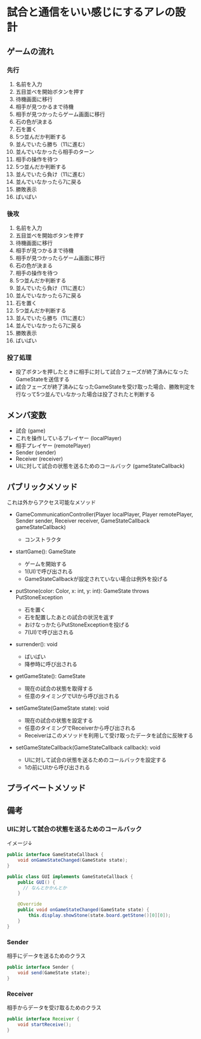 # 試合と通信をいい感じにするアレの設計

## ゲームの流れ

### 先行

1. 名前を入力
2. 五目並べを開始ボタンを押す
3. 待機画面に移行
4. 相手が見つかるまで待機
5. 相手が見つかったらゲーム画面に移行
6. 石の色が決まる
7. 石を置く
8. 5つ並んだか判断する
  1. 並んでいたら勝ち（11に進む）
  2. 並んでいなかったら相手のターン
9. 相手の操作を待つ
10. 5つ並んだか判断する
  1. 並んでいたら負け（11に進む）
  2. 並んでいなかったら7に戻る
11. 勝敗表示
12. ばいばい

### 後攻

1. 名前を入力
2. 五目並べを開始ボタンを押す
3. 待機画面に移行
4. 相手が見つかるまで待機
5. 相手が見つかったらゲーム画面に移行
6. 石の色が決まる
7. 相手の操作を待つ
8. 5つ並んだか判断する
  1. 並んでいたら負け（11に進む）
  2. 並んでいなかったら7に戻る
9. 石を置く
10. 5つ並んだか判断する
  1. 並んでいたら勝ち（11に進む）
  2. 並んでいなかったら7に戻る
11. 勝敗表示
12. ばいばい

### 投了処理

- 投了ボタンを押したときに相手に対して試合フェーズが終了済みになったGameStateを送信する
- 試合フェーズが終了済みになったGameStateを受け取った場合、勝敗判定を行なって5つ並んでいなかった場合は投了されたと判断する

## メンバ変数

- 試合 (game)
- これを操作しているプレイヤー (localPlayer)
- 相手プレイヤー (remotePlayer)
- Sender (sender)
- Receiver (receiver)
- UIに対して試合の状態を送るためのコールバック (gameStateCallback)

## パブリックメソッド

これは外からアクセス可能なメソッド

- GameCommunicationController(Player localPlayer, Player remotePlayer, Sender sender, Receiver receiver, GameStateCallback gameStateCallback)
  - コンストラクタ

- startGame(): GameState
  - ゲームを開始する
  - 1(UI)で呼び出される
  - GameStateCallbackが設定されていない場合は例外を投げる

- putStone(color: Color, x: int, y: int): GameState throws PutStoneException
  - 石を置く
  - 石を配置したあとの試合の状況を返す
  - おけなっかたらPutStoneExceptionを投げる
  - 7(UI)で呼び出される

- surrender(): void
  - ばいばい
  - 降参時に呼び出される
  
- getGameState(): GameState
  - 現在の試合の状態を取得する
  - 任意のタイミングでUIから呼び出される

- setGameState(GameState state): void
  - 現在の試合の状態を設定する
  - 任意のタイミングでReceiverから呼び出される
  - Receiverはこのメソッドを利用して受け取ったデータを試合に反映する

- setGameStateCallback(GameStateCallback callback): void
  - UIに対して試合の状態を送るためのコールバックを設定する
  - 1の前にUIから呼び出される
  
## プライベートメソッド

## 備考

### UIに対して試合の状態を送るためのコールバック

イメージ↓

```java
public interface GameStateCallback {
    void onGameStateChanged(GameState state);
}

public class GUI implements GameStateCallback {
    public GUI() {
      // なんとかかんとか
    }

    @Override
    public void onGameStateChanged(GameState state) {
        this.display.showStone(state.board.getStone()[0][0]);
    }
}
```

### Sender

相手にデータを送るためのクラス

```java
public interface Sender {
    void send(GameState state);
}
```

### Receiver

相手からデータを受け取るためのクラス

```java
public interface Receiver {
    void startReceive();
}
```
